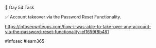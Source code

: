 🎯 Day 54 Task


✅ Account takeover via the Password Reset Functionality.


https://infosecwriteups.com/how-i-was-able-to-take-over-any-account-via-the-password-reset-functionality-ef1659f8b481


#infosec #learn365
